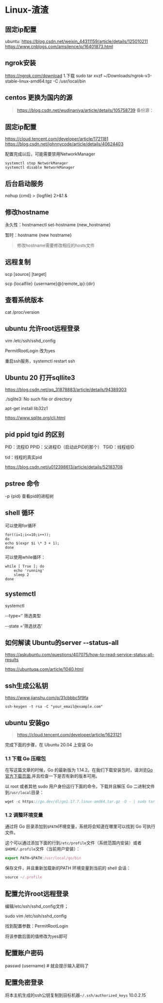 # Linux-渣渣

## 固定ip配置
ubuntu:
https://blog.csdn.net/weixin_44311159/article/details/125010211
https://www.cnblogs.com/amsilence/p/16401873.html
## ngrok安装
https://ngrok.com/download
1.下载
sudo tar xvzf ~/Downloads/ngrok-v3-stable-linux-amd64.tgz -C /usr/local/bin
## centos 更换为国内的源
> https://blog.csdn.net/wudinaniya/article/details/105758739
备份源：
## 固定ip配置
https://cloud.tencent.com/developer/article/1721181
https://blog.csdn.net/johnnycode/article/details/40624403

配置完成以后，可能需要禁用NetworkManager
```
systemctl stop NetworkManager
systemctl disable NetworkManager
```

## 后台启动服务

nohup {cmd} > {logfile} 2>&1 &

## 修改hostname

永久性：hostnamectl set-hostname {new_hostname}

暂时：hostname {new hostname}



> 修改hostname需要修改相应的hosts文件

## 远程复制

scp [source] [target]

scp {localfile} {username}@{remote_ip}:{dir}

## 查看系统版本

cat /proc/version

## ubuntu 允许root远程登录

vim /etc/ssh/sshd_config

PermitRootLogin 改为yes



重启ssh服务，systemctl restart ssh

## Ubuntu 20 打开sqllite3

https://blog.csdn.net/qq_31878883/article/details/94389303



 ./sqlite3: No such file or directory



apt-get install lib32z1



https://www.sqlite.org/cli.html

## pid ppid tgid 的区别

PID：流程ID
PPID：父进程ID（启动此PID的那个）
TGID：线程组ID

tid：线程的真实pid

https://blog.csdn.net/u012398613/article/details/52183708

## pstree 命令

-p {pid} 查看pid的进程树



## shell 循环

可以使用for循环

```shell
for((i=1;i<=10;i++));  
do   
echo $(expr $i \* 3 + 1);  
done  
```

可以使用while循环：

```shell
while [ True ]; do
    echo 'running'
    sleep 2
done
```



## systemctl

systemctl 

--type=‘’ 筛选类型

--state ='筛选状态'

## 如何解读 Ubuntu的server --status-all

https://askubuntu.com/questions/407075/how-to-read-service-status-all-results

https://ubuntuqa.com/article/1040.html

## ssh生成公私钥

https://www.jianshu.com/p/31cbbbc5f9fa

`ssh-keygen -t rsa -C "your_email@example.com"`



## ubuntu 安装go

> https://cloud.tencent.com/developer/article/1623121

完成下面的步骤，在 Ubuntu 20.04 上安装 Go

### 1.1 下载 Go 压缩包

在写这篇文章的时候，Go 的最新版为 1.14.2。在我们下载安装包时，请浏览[Go 官方下载页面](https://yq.aliyun.com/go/articleRenderRedirect?url=https%3A%2F%2Fgolang.org%2Fdl%2F),并且检查一下是否有新的版本可用。

以 root 或者其他 sudo 用户身份运行下面的命令，下载并且解压 Go 二进制文件到`/usr/local`目录：

```javascript
wget -c https://go.dev/dl/go1.17.7.linux-amd64.tar.gz -O - | sudo tar -xz -C /usr/local
```

### 1.2 调整环境变量

通过将 Go 目录添加到`$PATH`环境变量，系统将会知道在哪里可以找到 Go 可执行文件。

这个可以通过添加下面的行到`/etc/profile`文件（系统范围内安装）或者`$HOME/.profile`文件（当前用户安装）：

```javascript
export PATH=$PATH:/usr/local/go/bin
```

保存文件，并且重新加载新的PATH 环境变量到当前的 shell 会话：

```javascript
source ~/.profile
```

## 配置允许root远程登录

编辑/etc/ssh/sshd_config文件；

sudo vim /etc/ssh/sshd_config

找到配置参数：PermitRootLogin 

将该参数后面的值修改为yes即可

## 配置账户密码

passwd {username} # 就会提示输入密码了

## 配置免密登录

将本主机生成的ssh公钥复制到目标机器`~/.ssh/authorized_keys` 10.0.2.15

